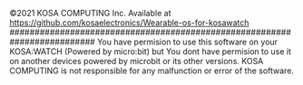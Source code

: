 ©2021 KOSA COMPUTING Inc.
Available at https://github.com/kosaelectronics/Wearable-os-for-kosawatch
#########################################################################
You have permision to use this software on your KOSA:WATCH (Powered by micro:bit) but You dont have permision to use it on another
devices powered by microbit or its other versions. KOSA COMPUTING is not responsible for any malfunction or error of the software.

